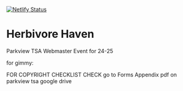 [![Netlify Status](https://api.netlify.com/api/v1/badges/a73d1ea2-6174-4acd-aa53-c6004343dccb/deploy-status)](https://app.netlify.com/sites/herbivorehaven/deploys)
# Herbivore Haven


Parkview TSA Webmaster Event for 24-25


for gimmy:

FOR COPYRIGHT CHECKLIST CHECK go to Forms Appendix pdf on parkview tsa google drive